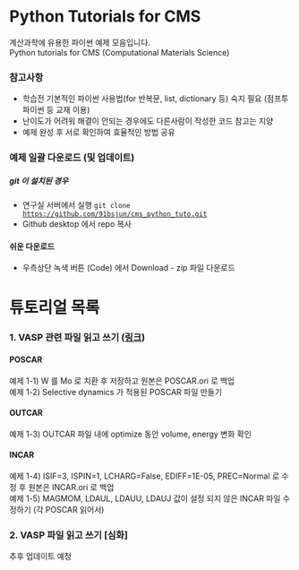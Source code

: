 # Python Tutorials for CMS
계산과학에 유용한 파이썬 예제 모음입니다.    
Python tutorials for CMS (Computational Materials Science)
### 참고사항
- 학습전 기본적인 파이썬 사용법(for 반복문, list, dictionary 등) 숙지 필요 (점프투 파이썬 등 교재 이용)
- 난이도가 어려워 해결이 안되는 경우에도 다른사람이 작성한 코드 참고는 지양
- 예제 완성 후 서로 확인하여 효율적인 방법 공유
### 예제 일괄 다운로드 (및 업데이트)
##### git 이 설치된 경우
- 연구실 서버에서 실행 <code>git clone https://github.com/91bsjun/cms_python_tuto.git</code>
- Github desktop 에서 repo 복사     
#### 쉬운 다운로드
- 우측상단 녹색 버튼 (Code) 에서 Download - zip 파일 다운로드
# 튜토리얼 목록
### 1. VASP 관련 파일 읽고 쓰기 ([링크](https://github.com/91bsjun/cms_python_tuto/tree/master/01_VASP_Files))
#### POSCAR
예제 1-1) W 를 Mo 로 치환 후 저장하고 원본은 POSCAR.ori 로 백업     
예제 1-2) Selective dynamics 가 적용된 POSCAR 파일 만들기
#### OUTCAR
예제 1-3) OUTCAR 파일 내에 optimize 동안 volume, energy 변화 확인    
#### INCAR
예제 1-4) ISIF=3, ISPIN=1, LCHARG=False, EDIFF=1E-05, PREC=Normal 로 수정 후  원본은 INCAR.ori 로 백업    
예제 1-5) MAGMOM, LDAUL, LDAUU, LDAUJ 값이 설정 되지 않은 INCAR 파일 수정하기 (각 POSCAR 읽어서)    

### 2. VASP 파일 읽고 쓰기 [심화]

추후 업데이트 예정

